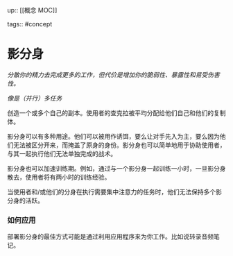 up:: [[概念 MOC]]

tags:: #concept 

# 影分身

_分散你的精力去完成更多的工作，但代价是增加你的脆弱性、暴露性和易受伤害性。_  

_像是（并行）多任务_  

创造一个或多个自己的副本。使用者的查克拉被平均分配给他们自己和他们的复制体。  

影分身可以有多种用途。他们可以被用作诱饵，要么让对手先入为主，要么因为他们无法被区分开来，而掩盖了原身的身份。影分身也可以简单地用于协助使用者，与其一起执行他们无法单独完成的战术。  

影分身也可以加速训练期。例如，通过与一个影分身一起训练一小时，一旦影分身散去，使用者将有两小时的训练经验。  

当使用者和/或他们的分身在执行需要集中注意力的任务时，他们无法保持多个影分身的活跃。

### 如何应用

部署影分身的最佳方式可能是通过利用应用程序来为你工作。比如说转录音频笔记。
